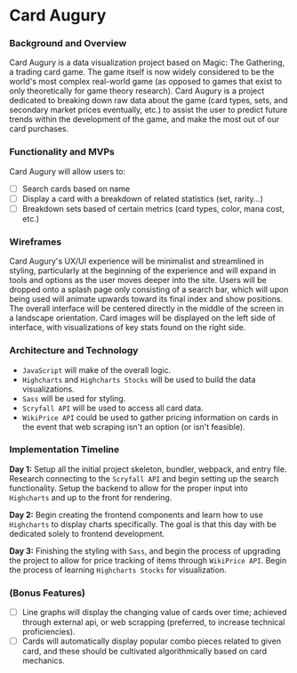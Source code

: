 # Card Augury

### Background and Overview

Card Augury is a data visualization project based on Magic: The Gathering, a trading card game. The game itself is now widely considered to be the world's most complex real-world game (as opposed to games that exist to only theoretically for game theory research). Card Augury is a project dedicated to breaking down raw data about the game (card types, sets, and secondary market prices eventually, etc.) to assist the user to predict future trends within the development of the game, and make the most out of our card purchases.

### Functionality and MVPs

Card Augury will allow users to:
- [ ] Search cards based on name
- [ ] Display a card with a breakdown of related statistics (set, rarity...)
- [ ] Breakdown sets based of certain metrics (card types, color, mana cost, etc.)

### Wireframes 

Card Augury's UX/UI experience will be minimalist and streamlined in styling, particularly at the beginning of the experience and will expand in tools and options as the user moves deeper into the site. Users will be dropped onto a splash page only consisting of a search bar, which will upon being used will animate upwards toward its final index and show positions. The overall interface will be centered directly in the middle of the screen in a landscape orientation. Card images will be displayed on the left side of interface, with visualizations of key stats found on the right side.

### Architecture and Technology 

- `JavaScript` will make of the overall logic.
- `Highcharts` and `Highcharts Stocks` will be used to build the data visualizations.
- `Sass` will be used for styling.
- `Scryfall API` will be used to access all card data.
- `WikiPrice API` could be used to gather pricing information on cards in the event that web scraping isn't an option (or isn't feasible).

### Implementation Timeline

**Day 1:** Setup all the initial project skeleton, bundler, webpack, and entry file. Research connecting to the `Scryfall API` and begin setting up the search functionality. Setup the backend to allow for the proper input into `Highcharts` and up to the front for rendering.

**Day 2:** Begin creating the frontend components and learn how to use `Highcharts` to display charts specifically. The goal is that this day with be dedicated solely to frontend development.

**Day 3:** Finishing the styling with `Sass`, and begin the process of upgrading the project to allow for price tracking of items through `WikiPrice API`. Begin the process of learning `Highcharts Stocks` for visualization.


### (Bonus Features)

- [ ] Line graphs will display the changing value of cards over time; achieved through external api, or web scrapping (preferred, to increase technical proficiencies).
- [ ] Cards will automatically display popular combo pieces related to given card, and these should be cultivated algorithmically based on card mechanics.
